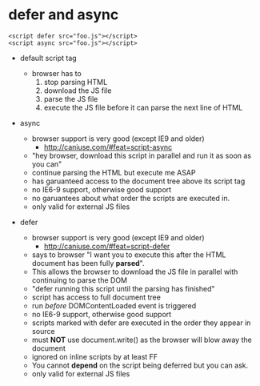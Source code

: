 # defer and async

```
<script defer src="foo.js"></script>
<script async src="foo.js"></script>
```

* default script tag
    * browser has to
        1. stop parsing HTML
        2. download the JS file
        3. parse the JS file
        4. execute the JS file
        before it can parse the next line of HTML

* async
    * browser support is very good (except IE9 and older)
        * http://caniuse.com/#feat=script-async
    * "hey browser, download this script in parallel and run it as soon as you can"
    * continue parsing the HTML but execute me ASAP
    * has garuanteed access to the document tree above its script tag
    * no IE6-9 support, otherwise good support
    * no garuantees about what order the scripts are executed in.
    * only valid for external JS files

* defer
    * browser support is very good (except IE9 and older)
        * http://caniuse.com/#feat=script-defer
    * says to browser "I want you to execute this after the HTML document has been fully **parsed**".
    * This allows the browser to download the JS file in parallel with continuing to parse the DOM
    * "defer running this script until the parsing has finished"
    * script has access to full document tree
    * run *before* DOMContentLoaded event is triggered
    * no IE6-9 support, otherwise good support
    * scripts marked with defer are executed in the order they appear in source
    * must **NOT** use document.write() as the browser will blow away the document
    * ignored on inline scripts by at least FF
    * You cannot **depend** on the script being deferred but you can ask.
    * only valid for external JS files
